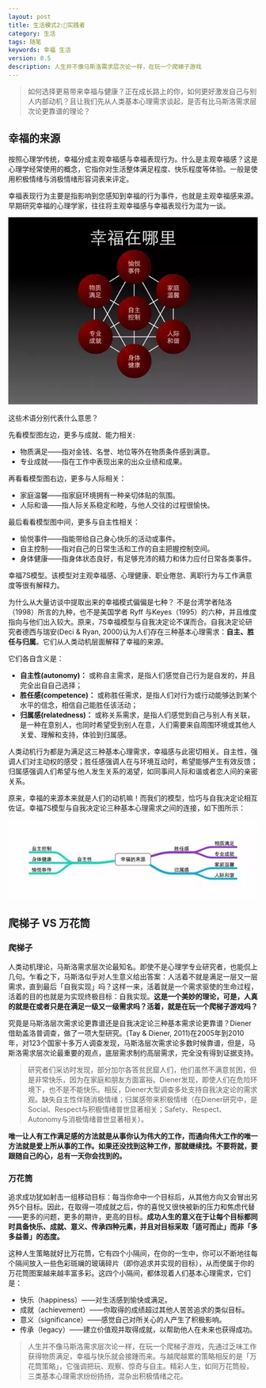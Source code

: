```yaml
---
layout: post
title: 生活模式2:实践者
category: 生活
tags: 随笔
keywords: 幸福 生活
version: 0.5
description: 人生并不像马斯洛需求层次论一样，在玩一个爬梯子游戏
---
```


> 如何选择更易带来幸福与健康？正在成长路上的你，如何更好激发自己与别人内部动机？且让我们先从人类基本心理需求谈起，是否有比马斯洛需求层次论更靠谱的理论？

## 幸福的来源


按照心理学传统，幸福分成主观幸福感与幸福表现行为。什么是主观幸福感？这是心理学经常使用的概念，它指你对生活整体满足程度、快乐程度等体验。一般是使用积极情绪与消极情绪形容词表来评定。

幸福表现行为主要是指影响到您感知到幸福的行为事件，也就是主观幸福感来源。早期研究幸福的心理学家，往往将主观幸福感与幸福表现行为混为一谈。

![1][image-1]

这些术语分别代表什么意思？

先看模型图左边，更多与成就、能力相关:

* 物质满足——指对金钱、名誉、地位等外在物质条件感到满意。
* 专业成就——指在工作中表现出来的出众业绩和成果。

再看看模型图右边，更多与人际相关：

* 家庭温馨——指家庭环境拥有一种亲切体贴的氛围。
* 人际和谐——指人际关系稳定和睦，与他人交往的过程很愉快。

最后看看模型图中间，更多与自主性相关：

* 愉悦事件——指能带给自己身心快乐的活动或事件。
* 自主控制——指对自己的日常生活和工作的自主把握控制空间。
* 身体健康——指身体状态良好，有足够充沛的精力和体力应付日常各类事件。

幸福7S模型。该模型对主观幸福感、心理健康、职业倦怠、离职行为与工作满意度等很有解释力。



为什么从大量访谈中提取出来的幸福模式偏偏是七种？  不是台湾学者陆洛（1998）所言的九种，也不是美国学者 Ryff 与Keyes（1995）的六种，并且维度指向与他们出入较大。原来，7S幸福模型与自我决定论不谋而合。自我决定论研究者德西与瑞安(Deci & Ryan, 2000)认为人们存在三种基本心理需求：**自主、胜任与归属**。它们从人类动机层面解释了幸福的来源。


它们各自含义是：

* **自主性(autonomy)：** 或称自主需求，是指人们感觉自己行为是自发的，并且完全出自自己选择；
* **胜任感(competence)：** 或称胜任需求，是指人们对行为或行动能够达到某个水平的信念，相信自己能胜任该活动；
* **归属感(relatedness)：** 或称关系需求，是指人们感觉到自己与别人有关联，是一种在意别人，也同时希望受到别人在意，人们需要来自周围环境或其他人关爱、理解和支持，体验到归属感。

人类动机行为都是为满足这三种基本心理需求，幸福感与此密切相关。自主性，强调人们对主动权的感受；胜任感强调人在与环境互动时，希望能够产生有效反馈；归属感强调人们希望与他人发生关系的渴望，如同事间人际和谐或者恋人间的亲密关系。

原来，幸福的来源本来就是人们的动机嘛！而我们的模型，恰巧与自我决定论相互佐证。幸福7S模型与自我决定论三种基本心理需求之间的连接，如下图所示：

![2][image-2]

## 爬梯子 VS 万花筒

### 爬梯子

人类动机理论，马斯洛需求层次论最知名。即使不是心理学专业研究者，也能侃上几句。乍看之下，马斯洛似乎对人生意义给出答案：人活着不就是满足一层又一层需求，直到最后「自我实现」吗？这样一来，活着就是一个需求驱使的生命过程，活着的目的也就是为实现终极目标：自我实现。**这是一个美妙的理论，可是，人真的就是在或者只是在满足一级又一级需求吗？活着，就是在玩一个爬梯子游戏吗？**

究竟是马斯洛层次需求论更靠谱还是自我决定论三种基本需求论更靠谱？Diener借助盖洛普调查，做了一项大型研究。(Tay & Diener, 2011)在2005年到2010年，对123个国家十多万人调查发现，马斯洛层次需求论多数时候靠谱，但是，马斯洛需求层次论最重要的观点，底层需求制约高层需求，完全没有得到证据支持。

> 研究者们采访时发现，部分加尔各答贫民窟人们，他们虽然不满意贫困，但是非常快乐，因为在家庭和朋友方面富裕。Diener发现，即使人们在危险环境下，也不是不能快乐。相反，Diener大型调查多处支持自我决定论的需求观。缺失自主性伴随消极情绪；归属感带来积极情绪（在Diener研究中，是Social、Respect与积极情绪普世显著相关；Safety、Respect、Autonomy与消极情绪普世显著相关）。

**唯一让人有工作满足感的方法就是从事你认为伟大的工作，而通向伟大工作的唯一方法就是爱上所从事的工作。如果还没找到这种工作，那就继续找。不要将就，要跟随自己的心，总有一天你会找到的。**

### 万花筒

追求成功犹如射击一组移动目标：每当你命中一个目标后，从其他方向又会冒出另外5个目标。因此，在取得一项成就之后，你的喜悦又很快被新的压力和焦虑代替——更多的问题，更多的期许，更高的目标。**成功人生的意义在于让每个目标都同时具备快乐、成就、意义、传承四种元素，并且对目标采取「适可而止」而非「多多益善」的态度。**

这种人生策略就好比万花筒，它有四个小隔间，在你的一生中，你可以不断地往每个隔间放入一些色彩斑斓的玻璃碎片（即你追求并实现的目标），从而使属于你的万花筒图案越来越丰富多彩。这四个小隔间，都体现着人们基本心理需求，它们是：

* 快乐（happiness）——对生活感到愉快或满足。
* 成就（achievement）——你取得的成绩超过其他人苦苦追求的类似目标。
* 意义（significance）——感觉自己对所关心的人产生了积极影响。
* 传承（legacy）——建立价值观并取得成就，以帮助他人在未来也获得成功。

> 人生并不像马斯洛需求层次论一样，在玩一个爬梯子游戏，先通过乏味工作获得物质满足，幸福与快乐就会接踵而来。与越爬越累的策略相反的是「万花筒策略」，它强调把玩、观察、惊奇与自主。精彩人生，如同万花筒般，三类基本心理需求纷纷扬扬，混杂出积极情绪之花。

[image-1]:	/public/img/xinfu1.png
[image-2]:	/public/img/xinfu2.png
